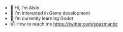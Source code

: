 - 👋 Hi, I’m Alvin
- 👀 I’m interested in Game development
- 🌱 I’m currently learning Godot
- 📫 How to reach me <https://twitter.com/spazmantiz>

